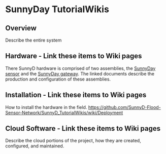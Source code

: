 # SunnyDay TutorialWikis

## Overview
Describe the entire system

## Hardware - Link these items to Wiki pages
There SunnyD hardware is comprised of two assemblies, the [SunnyDay sensor](hardware/SunnyD_sensor.md) and the [SunnyDay gateway](SunnyD_gateway.md). The linked documents describe the production and configuration of these assemblies.

## Installation - Link these items to Wiki pages
How to install the hardware in the field. https://github.com/SunnyD-Flood-Sensor-Network/SunnyD_TutorialWikis/wiki/Deployment

## Cloud Software - Link these items to Wiki pages
Describe the cloud portions of the project, how they are created, configured, and maintained.
